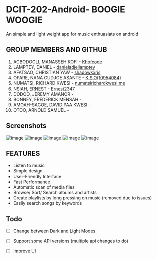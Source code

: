 # DCIT-202-Android-  BOOGIE WOOGIE
An simple and light weight app for music enthuasiats on android

## GROUP MEMBERS  AND GITHUB
1) AGBODOGLI, MANASSEH KOFI - [Khofcode](https://github.com/Khofcode)
2) LAMPTEY, DANIEL - [danieladjeilamptey](https://github.com/danieladjeilamptey)
3) AFATSAO, CHRISTIAN YAW - [shadowkxris](https://github.com/shadowkxris) 
4) OPARE, NANA CUDJOE ASANTE - [K.S.O(10954084)](https://github.com/K.S.O(10954084)) 
5) NUMATSI, RICHARD KWESI - [numatsirichardkwesi me](https://github.com/numatsirichardkwesi)
6) NSIAH, ERNEST - [Ernest2347](https://github.com/Ernest2347)
7) DODOO, JEREMY AMANOR -
8) BONNEY, FREDERICK MENSAH -
9) AMOAH-SAGOE, DAVID PAA KWESI -
10) OTOO, ARNOLD SAMUEL -

## Screenshots
![image](https://github.com/Khofcode/DCIT-202-Android-/assets/103074419/b8845bb7-4c7c-4760-a8b8-34b9884faba2)
![image](https://github.com/Khofcode/DCIT-202-Android-/assets/103074419/544a96d5-2a42-4bd1-81c1-ba3ca6e712b9)
![image](https://github.com/Khofcode/DCIT-202-Android-/assets/103074419/665497ea-11d0-46c6-91b3-c65472111a69)
![image](https://github.com/Khofcode/DCIT-202-Android-/assets/103074419/9169ed6f-d6b8-458c-a279-c4443dc4595d)
![image](https://github.com/Khofcode/DCIT-202-Android-/assets/103074419/035a8a2d-273a-4a85-b900-9daba42b59d9)






## FEATURES

  * Listen to music
  * Simple design
  * User-Friendly Interface
  * Fast Performance
  * Automatic scan of media files
  * Browse/ Sort/ Search albums and artists
  * Create playlists by long pressing on music (removed due to issues)
  * Easily search songs by keywords




## Todo

  - [ ] Change between Dark and Light Modes
  
  - [ ] Support some API versions (multiple api changes to do)
  
  - [ ] Improve UI
   
